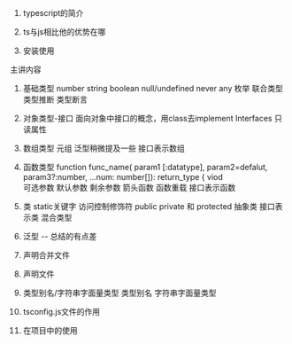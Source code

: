 1. typescript的简介

2. ts与js相比他的优势在哪

3. 安装使用

主讲内容
1. 基础类型 
number
string
boolean
null/undefined
never
any
枚举
联合类型
类型推断
类型断言

2. 对象类型-接口
面向对象中接口的概念，用class去implement Interfaces
只读属性

3. 数组类型
元组
泛型稍微提及一些
接口表示数组

4. 函数类型 function func_name( param1 [:datatype], param2=defalut, param3?:number, ...num: number[]): return_type { 
viod  
可选参数
默认参数
剩余参数
箭头函数
函数重载
接口表示函数

5. 类
static关键字
访问控制修饰符 public private 和 protected
抽象类
接口表示类
混合类型

6. 泛型 -- 总结的有点差

7. 声明合并文件

8. 声明文件

9. 类型别名/字符串字面量类型
类型别名
字符串字面量类型

10. tsconfig.js文件的作用

11. 在项目中的使用